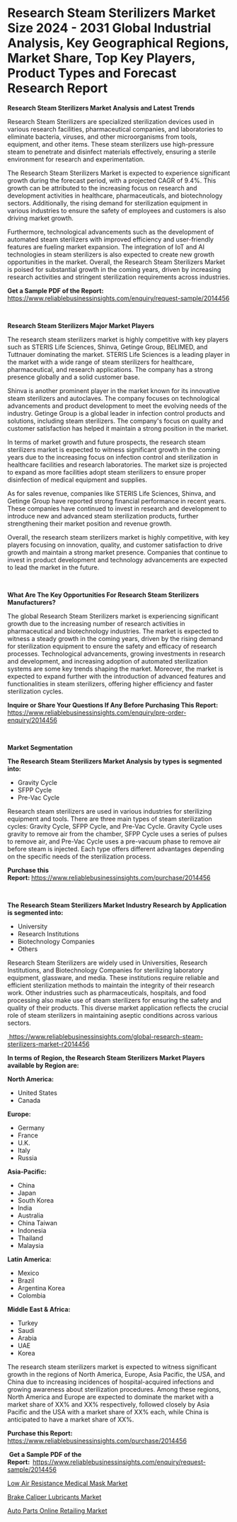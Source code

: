 <p><h1>Research Steam Sterilizers Market Size 2024 - 2031 Global Industrial Analysis, Key Geographical Regions, Market Share, Top Key Players, Product Types and Forecast Research Report</h1></p><p><strong>Research Steam Sterilizers Market Analysis and Latest Trends</strong></p>
<p><p>Research Steam Sterilizers are specialized sterilization devices used in various research facilities, pharmaceutical companies, and laboratories to eliminate bacteria, viruses, and other microorganisms from tools, equipment, and other items. These steam sterilizers use high-pressure steam to penetrate and disinfect materials effectively, ensuring a sterile environment for research and experimentation. </p><p>The Research Steam Sterilizers Market is expected to experience significant growth during the forecast period, with a projected CAGR of 9.4%. This growth can be attributed to the increasing focus on research and development activities in healthcare, pharmaceuticals, and biotechnology sectors. Additionally, the rising demand for sterilization equipment in various industries to ensure the safety of employees and customers is also driving market growth.</p><p>Furthermore, technological advancements such as the development of automated steam sterilizers with improved efficiency and user-friendly features are fueling market expansion. The integration of IoT and AI technologies in steam sterilizers is also expected to create new growth opportunities in the market. Overall, the Research Steam Sterilizers Market is poised for substantial growth in the coming years, driven by increasing research activities and stringent sterilization requirements across industries.</p></p>
<p><strong>Get a Sample PDF of the Report:&nbsp;</strong> <a href="https://www.reliablebusinessinsights.com/enquiry/request-sample/2014456">https://www.reliablebusinessinsights.com/enquiry/request-sample/2014456</a></p>
<p>&nbsp;</p>
<p><strong>Research Steam Sterilizers Major Market Players</strong></p>
<p><p>The research steam sterilizers market is highly competitive with key players such as STERIS Life Sciences, Shinva, Getinge Group, BELIMED, and Tuttnauer dominating the market. STERIS Life Sciences is a leading player in the market with a wide range of steam sterilizers for healthcare, pharmaceutical, and research applications. The company has a strong presence globally and a solid customer base.</p><p>Shinva is another prominent player in the market known for its innovative steam sterilizers and autoclaves. The company focuses on technological advancements and product development to meet the evolving needs of the industry. Getinge Group is a global leader in infection control products and solutions, including steam sterilizers. The company's focus on quality and customer satisfaction has helped it maintain a strong position in the market.</p><p>In terms of market growth and future prospects, the research steam sterilizers market is expected to witness significant growth in the coming years due to the increasing focus on infection control and sterilization in healthcare facilities and research laboratories. The market size is projected to expand as more facilities adopt steam sterilizers to ensure proper disinfection of medical equipment and supplies.</p><p>As for sales revenue, companies like STERIS Life Sciences, Shinva, and Getinge Group have reported strong financial performance in recent years. These companies have continued to invest in research and development to introduce new and advanced steam sterilization products, further strengthening their market position and revenue growth.</p><p>Overall, the research steam sterilizers market is highly competitive, with key players focusing on innovation, quality, and customer satisfaction to drive growth and maintain a strong market presence. Companies that continue to invest in product development and technology advancements are expected to lead the market in the future.</p></p>
<p>&nbsp;</p>
<p><strong>What Are The Key Opportunities For Research Steam Sterilizers Manufacturers?</strong></p>
<p><p>The global Research Steam Sterilizers market is experiencing significant growth due to the increasing number of research activities in pharmaceutical and biotechnology industries. The market is expected to witness a steady growth in the coming years, driven by the rising demand for sterilization equipment to ensure the safety and efficacy of research processes. Technological advancements, growing investments in research and development, and increasing adoption of automated sterilization systems are some key trends shaping the market. Moreover, the market is expected to expand further with the introduction of advanced features and functionalities in steam sterilizers, offering higher efficiency and faster sterilization cycles.</p></p>
<p><strong>Inquire or Share Your Questions If Any Before Purchasing This Report:</strong> <a href="https://www.reliablebusinessinsights.com/enquiry/pre-order-enquiry/2014456">https://www.reliablebusinessinsights.com/enquiry/pre-order-enquiry/2014456</a></p>
<p>&nbsp;</p>
<p><strong>Market Segmentation</strong></p>
<p><strong>The Research Steam Sterilizers Market Analysis by types is segmented into:</strong></p>
<p><ul><li>Gravity Cycle</li><li>SFPP Cycle</li><li>Pre-Vac Cycle</li></ul></p>
<p><p>Research steam sterilizers are used in various industries for sterilizing equipment and tools. There are three main types of steam sterilization cycles: Gravity Cycle, SFPP Cycle, and Pre-Vac Cycle. Gravity Cycle uses gravity to remove air from the chamber, SFPP Cycle uses a series of pulses to remove air, and Pre-Vac Cycle uses a pre-vacuum phase to remove air before steam is injected. Each type offers different advantages depending on the specific needs of the sterilization process.</p></p>
<p><strong>Purchase this Report:&nbsp;</strong><a href="https://www.reliablebusinessinsights.com/purchase/2014456">https://www.reliablebusinessinsights.com/purchase/2014456</a></p>
<p>&nbsp;</p>
<p><strong>The Research Steam Sterilizers Market Industry Research by Application is segmented into:</strong></p>
<p><ul><li>University</li><li>Research Institutions</li><li>Biotechnology Companies</li><li>Others</li></ul></p>
<p><p>Research Steam Sterilizers are widely used in Universities, Research Institutions, and Biotechnology Companies for sterilizing laboratory equipment, glassware, and media. These institutions require reliable and efficient sterilization methods to maintain the integrity of their research work. Other industries such as pharmaceuticals, hospitals, and food processing also make use of steam sterilizers for ensuring the safety and quality of their products. This diverse market application reflects the crucial role of steam sterilizers in maintaining aseptic conditions across various sectors.</p></p>
<p><a href="https://www.reliablebusinessinsights.com/global-research-steam-sterilizers-market-r2014456">&nbsp;https://www.reliablebusinessinsights.com/global-research-steam-sterilizers-market-r2014456</a></p>
<p><strong>In terms of Region, the Research Steam Sterilizers Market Players available by Region are:</strong></p>
<p>
    <p> <strong> North America: </strong>
        <ul>
            <li>United States</li>
            <li>Canada</li>
        </ul>
        </p> 
    <p> <strong> Europe: </strong>
        <ul>
            <li>Germany</li>
            <li>France</li>
            <li>U.K.</li>
            <li>Italy</li>
            <li>Russia</li>
        </ul>
        </p> 
    <p> <strong> Asia-Pacific: </strong>
        <ul>
            <li>China</li>
            <li>Japan</li>
            <li>South Korea</li>
            <li>India</li>
            <li>Australia</li>
            <li>China Taiwan</li>
            <li>Indonesia</li>
            <li>Thailand</li>
            <li>Malaysia</li>
        </ul>
        </p> 
    <p> <strong> Latin America: </strong>
        <ul>
            <li>Mexico</li>
            <li>Brazil</li>
            <li>Argentina Korea</li>
            <li>Colombia</li>
        </ul>
        </p> 
    <p> <strong> Middle East & Africa: </strong>
        <ul>
            <li>Turkey</li>
            <li>Saudi</li>
            <li>Arabia</li>
            <li>UAE</li>
            <li>Korea</li>
        </ul>
    </p>
    </p>
<p><p>The research steam sterilizers market is expected to witness significant growth in the regions of North America, Europe, Asia Pacific, the USA, and China due to increasing incidences of hospital-acquired infections and growing awareness about sterilization procedures. Among these regions, North America and Europe are expected to dominate the market with a market share of XX% and XX% respectively, followed closely by Asia Pacific and the USA with a market share of XX% each, while China is anticipated to have a market share of XX%.</p></p>
<p><strong>Purchase this Report: </strong><a href="https://www.reliablebusinessinsights.com/purchase/2014456">https://www.reliablebusinessinsights.com/purchase/2014456</a></p>
<p>&nbsp;<strong>Get a Sample PDF of the Report:&nbsp;&nbsp;</strong><a href="https://www.reliablebusinessinsights.com/enquiry/request-sample/2014456">https://www.reliablebusinessinsights.com/enquiry/request-sample/2014456</a></p>
<p><strong></strong></p>
<p><p><a href="https://github.com/gdfhhhj/Market-Research-Report-List-5/blob/main/low-air-resistance-medical-mask-market.md">Low Air Resistance Medical Mask Market</a></p><p><a href="https://github.com/caominhtri712020/Market-Research-Report-List-1/blob/main/brake-caliper-lubricants-market.md">Brake Caliper Lubricants Market</a></p><p><a href="https://github.com/RichRobinson5/Market-Research-Report-List-5/blob/main/auto-parts-online-retailing-market.md">Auto Parts Online Retailing Market</a></p></p>